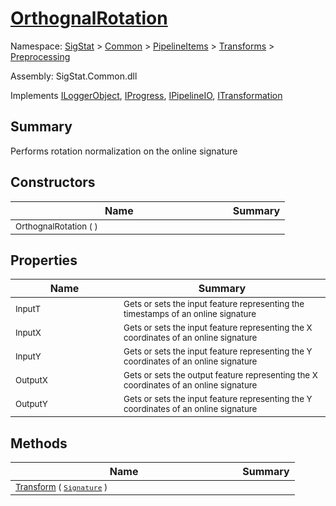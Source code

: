 # [OrthognalRotation](./OrthognalRotation.md)

Namespace: [SigStat]() > [Common](./../../../README.md) > [PipelineItems]() > [Transforms]() > [Preprocessing](./README.md)

Assembly: SigStat.Common.dll

Implements [ILoggerObject](./../../../ILoggerObject.md), [IProgress](./../../../Helpers/IProgress.md), [IPipelineIO](./../../../Pipeline/IPipelineIO.md), [ITransformation](./../../../ITransformation.md)

## Summary
Performs rotation normalization on the online signature

## Constructors

| Name | Summary | 
| --- | --- | 
| <sub>OrthognalRotation (  )</sub><img style="cursor:not-allowed; width:200px;"/>| <sub></sub>| <br>


## Properties

| Name | Summary | 
| --- | --- | 
| <sub>InputT</sub><img style="cursor:not-allowed; width:200px;"/>| <sub>Gets or sets the input feature representing the timestamps of an online signature</sub>| <br>
| <sub>InputX</sub><img style="cursor:not-allowed; width:200px;"/>| <sub>Gets or sets the input feature representing the X coordinates of an online signature</sub>| <br>
| <sub>InputY</sub><img style="cursor:not-allowed; width:200px;"/>| <sub>Gets or sets the input feature representing the Y coordinates of an online signature</sub>| <br>
| <sub>OutputX</sub><img style="cursor:not-allowed; width:200px;"/>| <sub>Gets or sets the output feature representing the X coordinates of an online signature</sub>| <br>
| <sub>OutputY</sub><img style="cursor:not-allowed; width:200px;"/>| <sub>Gets or sets the input feature representing the Y coordinates of an online signature</sub>| <br>


## Methods

| Name | Summary | 
| --- | --- | 
| <sub>[Transform](./Methods/OrthognalRotation-100663807.md) ( [`Signature`](./../../../Signature.md) )</sub><img style="cursor:not-allowed; width:200px;"/>| <sub></sub>| <br>


